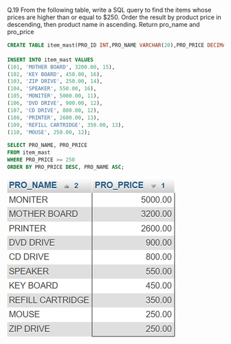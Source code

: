 Q.19 From the following table, write a SQL query to find the items whose 
prices are higher than or equal to $250. Order the result by product price in 
descending, then product name in ascending. Return pro_name and 
pro_price


```sql
CREATE TABLE item_mast(PRO_ID INT,PRO_NAME VARCHAR(20),PRO_PRICE DECIMAL(10,2),PRO_COM INT);

INSERT INTO item_mast VALUES 
(101, 'MOTHER BOARD', 3200.00, 15),
(102, 'KEY BOARD', 450.00, 16),
(103, 'ZIP DRIVE', 250.00, 14),
(104, 'SPEAKER', 550.00, 16),
(105, 'MONITER', 5000.00, 11),
(106, 'DVD DRIVE', 900.00, 12),
(107, 'CD DRIVE', 800.00, 12),
(108, 'PRINTER', 2600.00, 13),
(109, 'REFILL CARTRIDGE', 350.00, 13),
(110, 'MOUSE', 250.00, 12);
```
```sql
SELECT PRO_NAME, PRO_PRICE
FROM item_mast
WHERE PRO_PRICE >= 250
ORDER BY PRO_PRICE DESC, PRO_NAME ASC;
```
![](ss\Screenshot_2024-10-07_203834.png)